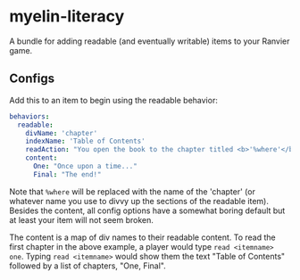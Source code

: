 # myelin-literacy

A bundle for adding readable (and eventually writable) items to your Ranvier game.

## Configs

Add this to an item to begin using the readable behavior:

```yaml
behaviors:
  readable:
    divName: 'chapter'
    indexName: 'Table of Contents'
    readAction: "You open the book to the chapter titled <b>'%where'</b>.\n\nYou begin reading:"
    content:
      One: "Once upon a time..."
      Final: "The end!"
```

Note that `%where` will be replaced with the name of the  'chapter' (or whatever name you use to divvy up the sections of the readable item). Besides the content, all config options have a somewhat boring default but at least your item will not seem broken.

The content is a map of div names to their readable content. To read the first chapter in the above example, a player would type `read <itemname> one`. Typing `read <itemname>` would show them the text "Table of Contents" followed by a list of chapters, "One, Final".